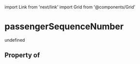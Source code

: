 import Link from 'next/link'
import Grid from '@components/Grid'

# passengerSequenceNumber

undefined

## Property of



